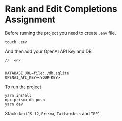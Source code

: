 # Rank and Edit Completions Assignment

Before running the project you need to create `.env` file.
```
touch .env
```
And then add your OpenAI API Key and DB 
```
// .env


DATABASE_URL=file:./db.sqlite
OPENAI_API_KEY=<YOUR-KEY>
```

To run the project
```
yarn install
npx prisma db push
yarn dev
```
Stack: `NextJS 12`, `Prisma`, `Tailwindcss` and `TRPC`
